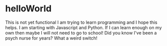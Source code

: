 # helloWorld
This is not yet functional
I am trying to learn programming and I hope this helps.  I am starting with Javascript and Python.  If I can learn enough on my own then maybe I will not need to go to school!  Did you know I've been a psych nurse for years?  What a weird switch!
